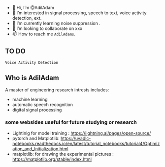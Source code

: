 - 👋 Hi, I’m @AdilAdam
- 👀 I’m interested in signal processing, speech to text, voice activity detection, ext.
- 🌱 I’m currently learning noise suppression .
- 💞️ I’m looking to collaborate on xxx
- 📫 How to reach me `AdilAdams`.

<!---
AdilAdam/AdilAdam is a ✨ special ✨ repository because its `README.md` (this file) appears on your GitHub profile.
You can click the Preview link to take a look at your changes.
--->
## TO DO
```bash
Voice Activity Detection
```
## Who is AdilAdam
A master of engineering
research intrests includes:
  - machine learning 
  - automatic speech recognition
  - digital signal processing


### some websides useful for future studying or research
- Lightinig for model training : https://lightning.ai/pages/open-source/
- pytorch and Matplotlib: https://uvadlc-notebooks.readthedocs.io/en/latest/tutorial_notebooks/tutorial4/Optimization_and_Initialization.html
- matplotlib: for drawing the experimental pictures : https://matplotlib.org/stable/index.html
